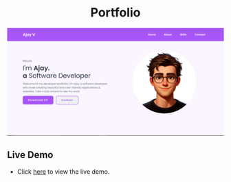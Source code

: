 <h1 align="center">Portfolio</h1>

<img src="https://github.com/AjayyV/portfolio/blob/e9c2589190cbc43e37d6b4efd05c001eaf8ee62f/assets/Screenshot.png">

## Live Demo

- Click [here](https://ajayvr.netlify.app/) to view the live demo.
